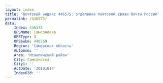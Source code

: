 ```yaml
---
layout: index
title: 'Почтовый индекс 446575: отделение почтовой связи Почты России'
permalink: /446575/
data:
    Index: 446575
    OPSName: Самсоновка
    OPSType: О
    OPSSubm: 446569
    Region: 'Самарская область'
    Autonom: ''
    Area: 'Исаклинский район'
    City: Самсоновка
    City1: ''
    ActDate: '20101014'
    IndexOld: ''
---
```

